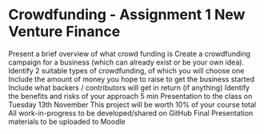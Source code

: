 # Crowdfunding - Assignment 1 New Venture Finance
Present a brief overview of what crowd funding is
Create a crowdfunding campaign for a business (which can already exist or be your own idea). 
Identify 2 suitable types of crowdfunding, of which you will choose one
Include the amount of money you hope to raise to get the business started
Include what backers / contributors will get in return (if anything) 
Identify the benefits and risks of your approach
5 min Presentation to the class on Tuesday 13th November
This project will be worth 10% of your course total
All work-in-progress to be developed/shared on GitHub
Final Presentation materials to be uploaded to Moodle 
